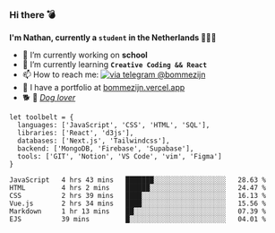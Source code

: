 ### Hi there 💣

**I'm Nathan, currently a `student` in the Netherlands 👨🏻‍🎓**
- 🔭 I’m currently working on **school**
- 🌱 I’m currently learning **`Creative Coding && React`**
- 📫 How to reach me: [![via telegram @bommezijn](https://shields.io/badge/@bommezijn-blue?logo=telegram&style=flat&color=21202F&labelColor=21202F)](https://t.me/bommezijn)
- 💼 I have a portfolio at [bommezijn.vercel.app](bommezijn.vercel.app)
- 🐕 📸  *[Dog lover](https://cln.sh/mvm25T)*
```JS
let toolbelt = {
  languages: ['JavaScript', 'CSS', 'HTML', 'SQL'],
  libraries: ['React', 'd3js'],
  databases: ['Next.js', 'Tailwindcss'],
  backend: ['MongoDB, 'Firebase', 'Supabase'],
  tools: ['GIT', 'Notion', 'VS Code', 'vim', 'Figma']
} 

```

<!--START_SECTION:waka-->

```text
JavaScript   4 hrs 43 mins   ███████░░░░░░░░░░░░░░░░░░   28.63 %
HTML         4 hrs 2 mins    ██████░░░░░░░░░░░░░░░░░░░   24.47 %
CSS          2 hrs 39 mins   ████░░░░░░░░░░░░░░░░░░░░░   16.13 %
Vue.js       2 hrs 34 mins   ████░░░░░░░░░░░░░░░░░░░░░   15.56 %
Markdown     1 hr 13 mins    ██░░░░░░░░░░░░░░░░░░░░░░░   07.39 %
EJS          39 mins         █░░░░░░░░░░░░░░░░░░░░░░░░   04.01 %
```

<!--END_SECTION:waka-->



<!--
**bommezijn/bommezijn** is a ✨ _special_ ✨ repository because its `README.md` (this file) appears on your GitHub profile.

Here are some ideas to get you started:

- c I’m currently working on ...
- 🌱 I’m currently learning ...
- 👯 I’m looking to collaborate on ...
- 🤔 I’m looking for help with ...
- 💬 Ask me about ...
- 📫 How to reach me: ...
- 😄 Pronouns: ...
- ⚡ Fun fact: ...
-->
